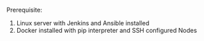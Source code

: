 Prerequisite:
1. Linux server with Jenkins and Ansible installed
2. Docker installed with pip interpreter and SSH configured Nodes
